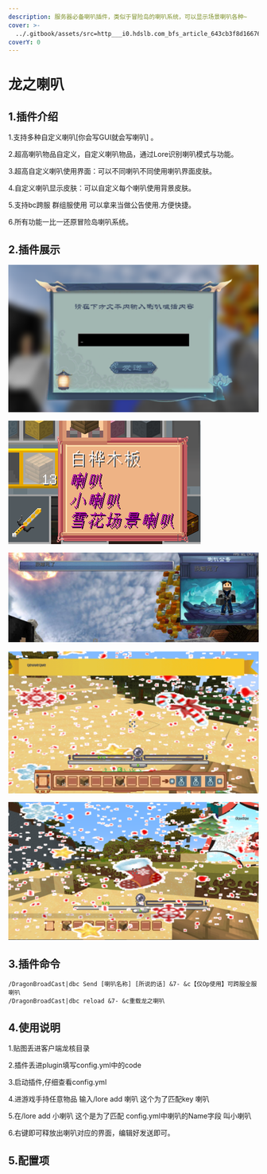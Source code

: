 ```yaml
---
description: 服务器必备喇叭插件，类似于冒险岛的喇叭系统，可以显示场景喇叭各种~
cover: >-
  ../.gitbook/assets/src=http___i0.hdslb.com_bfs_article_643cb3f8d166763b7f2ea894adeffe7b93301acb.jpg&refer=http___i0.hdslb.jpg
coverY: 0
---
```


# 龙之喇叭

## 1.插件介绍 <a href="#1.-cha-jian-jie-shao" id="1.-cha-jian-jie-shao"></a>

1.支持多种自定义喇叭\[你会写GUI就会写喇叭] 。

2.超高喇叭物品自定义，自定义喇叭物品，通过Lore识别喇叭模式与功能。&#x20;

3.超高自定义喇叭使用界面：可以不同喇叭不同使用喇叭界面皮肤。&#x20;

4.自定义喇叭显示皮肤：可以自定义每个喇叭使用背景皮肤。&#x20;

5.支持bc跨服 群组服使用 可以拿来当做公告使用.方便快捷。&#x20;

6.所有功能一比一还原冒险岛喇叭系统。

## 2.插件展示 <a href="#2.-cha-jian-zhan-shi" id="2.-cha-jian-zhan-shi"></a>

![](<../.gitbook/assets/image (14) (1) (1) (1) (1).png>)

![](<../.gitbook/assets/image (8) (1) (1) (1).png>)

![](<../.gitbook/assets/image (3) (1) (1) (1).png>)

![](<../.gitbook/assets/image (11) (1).png>)

![](<../.gitbook/assets/image (13) (1) (1) (1).png>)

## 3.插件命令 <a href="#3.-cha-jian-ming-ling" id="3.-cha-jian-ming-ling"></a>

```
/DragonBroadCast|dbc Send [喇叭名称] [所说的话] &7- &c【仅Op使用】可跨服全服喇叭
/DragonBroadCast|dbc reload &7- &c重载龙之喇叭
```

## 4.使用说明

1.贴图丢进客户端龙核目录

2.插件丢进plugin填写config.yml中的code

3.启动插件,仔细查看config.yml

4.进游戏手持任意物品 输入/lore add 喇叭 这个为了匹配key 喇叭

5.在/lore add 小喇叭 这个是为了匹配 config.yml中喇叭的Name字段 叫小喇叭

6.右键即可释放出喇叭对应的界面，编辑好发送即可。



## 5.配置项
